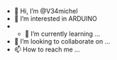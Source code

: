 - 👋 Hi, I’m @V34michel
- 👀 I’m interested in ARDUINO
- - 🌱 I’m currently learning ...
- 💞️ I’m looking to collaborate on ...
- 📫 How to reach me ...

<!---
V34michel/V34michel is a ✨ special ✨ repository because its `README.md` (this file) appears on your GitHub profile.
You can click the Preview link to take a look at your changes.
--->
